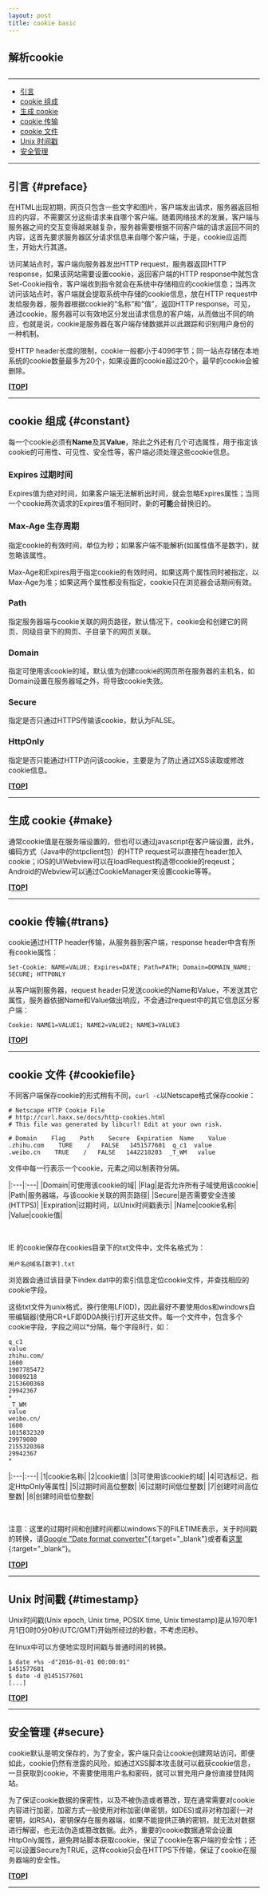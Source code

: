 ```yaml
---
layout: post
title: cookie basic
---
```

## 解析cookie

<h2 id="top"></h2>

***

*   [引言](#preface)
*   [cookie 组成](#constant)
*   [生成 cookie](#make)
*   [cookie 传输](#trans)
*   [cookie 文件](#cookiefile)
*   [Unix 时间戳](#timestamp)
*   [安全管理](#secure)

***

## 引言 {#preface}

在HTML出现初期，网页只包含一些文字和图片，客户端发出请求，服务器返回相应的内容，不需要区分这些请求来自哪个客户端。随着网络技术的发展，客户端与服务器之间的交互变得越来越复杂，服务器需要根据不同客户端的请求返回不同的内容，这首先要求服务器区分请求信息来自哪个客户端，于是，cookie应运而生，开始大行其道。

访问某站点时，客户端向服务器发出HTTP request，服务器返回HTTP response，如果该网站需要设置cookie，返回客户端的HTTP response中就包含Set-Cookie指令，客户端收到指令就会在系统中存储相应的cookie信息；当再次访问该站点时，客户端就会提取系统中存储的cookie信息，放在HTTP request中发给服务器，服务器根据cookie的“名称”和“值”，返回HTTP response。可见，通过cookie，服务器可以有效地区分发出请求信息的客户端，从而做出不同的响应，也就是说，cookie是服务器在客户端存储数据并以此跟踪和识别用户身份的一种机制。

受HTTP header长度的限制，cookie一般都小于4096字节；同一站点存储在本地系统的cookie数量最多为20个，如果设置的cookie超过20个，最早的cookie会被删除。

**[[TOP](#top)]**

***

## cookie 组成 {#constant}

每一个cookie必须有**Name**及其**Value**，除此之外还有几个可选属性，用于指定该cookie的可用性、可见性、安全性等，客户端必须处理这些cookie信息。

### Expires 过期时间

Expires值为绝对时间，如果客户端无法解析出时间，就会忽略Expires属性；当同一个cookie两次请求的Expires值不相同时，新的**可能**会替换旧的。

### Max-Age 生存周期

指定cookie的有效时间，单位为秒；如果客户端不能解析(如属性值不是数字)，就忽略该属性。

Max-Age和Expires用于指定cookie的有效时间，如果这两个属性同时被指定，以Max-Age为准；如果这两个属性都没有指定，cookie只在浏览器会话期间有效。

### Path

指定服务器端与cookie关联的网页路径，默认情况下，cookie会和创建它的网页、同级目录下的网页、子目录下的网页关联。

### Domain

指定可使用该cookie的域，默认值为创建cookie的网页所在服务器的主机名，如Domain设置在服务器域之外，将导致cookie失效。 

### Secure

指定是否只通过HTTPS传输该cookie，默认为FALSE。

### HttpOnly

指定是否只能通过HTTP访问该cookie，主要是为了防止通过XSS读取或修改cookie信息。

**[[TOP](#top)]**

***

## 生成 cookie {#make}

通常cookie值是在服务端设置的，但也可以通过javascript在客户端设置，此外，编码方式（Java中的httpclient包）的HTTP request可以直接在header加入cookie；iOS的UIWebview可以在loadRequest构造带cookie的reqeust；Android的Webview可以通过CookieManager来设置cookie等等。

**[[TOP](#top)]**

***

## cookie 传输{#trans}

cookie通过HTTP header传输，从服务器到客户端，response header中含有所有cookie属性：

    Set-Cookie: NAME=VALUE; Expires=DATE; Path=PATH; Domain=DOMAIN_NAME; SECURE; HTTPONLY

从客户端到服务器，request header只发送cookie的Name和Value，不发送其它属性，服务器依据Name和Value做出响应，不会通过request中的其它信息区分客户端：

    Cookie: NAME1=VALUE1; NAME2=VALUE2; NAME3=VALUE3

**[[TOP](#top)]**

***

## cookie 文件 {#cookiefile}

不同客户端保存cookie的形式稍有不同，`curl -c`以Netscape格式保存cookie：

    # Netscape HTTP Cookie File
    # http://curl.haxx.se/docs/http-cookies.html
    # This file was generated by libcurl! Edit at your own risk.

    # Domain    Flag    Path    Secure  Expiration  Name    Value
    .zhihu.com    TURE    /   FALSE   1451577601  q_c1  value
    .weibo.cn	 TRUE    /   FALSE   1442218203  _T_WM   value

文件中每一行表示一个cookie，元素之间以制表符分隔。

|:---|:---|
|Domain|可使用该cookie的域|
|Flag|是否允许所有子域使用该cookie|
|Path|服务器端，与该cookie关联的网页路径|
|Secure|是否需要安全连接(HTTPS)|
|Expiration|过期时间，以Unix时间戳表示|
|Name|cookie名称|
|Value|cookie值|

<br>

IE 的cookie保存在cookies目录下的txt文件中，文件名格式为：

    用户名@域名[数字].txt

浏览器会通过该目录下index.dat中的索引信息定位cookie文件，并查找相应的cookie字段。

这些txt文件为unix格式，换行使用LF(0D)，因此最好不要使用dos和windows自带编辑器(使用CR+LF即0D0A换行)打开这些文件。每一个文件中，包含多个cookie字段，字段之间以*分隔，每个字段8行，如：

    q_c1
    value
    zhihu.com/
    1600
    1907785472
    30089218
    2153600368
    29942367
    *
    _T_WM
    value
    weibo.cn/
    1600
    1015832320
    29979080
    2155320368
    29942367
    *

|:---|:---|
|1|cookie名称|
|2|cookie值|
|3|可使用该cookie的域|
|4|可选标记，指定HttpOnly等属性|
|5|过期时间高位整数|
|6|过期时间低位整数|
|7|创建时间高位整数|
|8|创建时间低位整数|

<br>

注意：这里的过期时间和创建时间都以windows下的FILETIME表示，关于时间戳的转换，请[Google "Date format converter"](https://www.google.com/webhp?hl=en#newwindow=1&hl=en&q=Date+format+converter+filetime){:target="_blank"}或者看[这里](http://www.silisoftware.com/tools/date.php){:target="_blank"}。

**[[TOP](#top)]**

***

## Unix 时间戳 {#timestamp}

Unix时间戳(Unix epoch, Unix time, POSIX time, Unix timestamp)是从1970年1月1日0时0分0秒(UTC/GMT)开始所经过的秒数，不考虑闰秒。

在linux中可以方便地实现时间戳与普通时间的转换。

    $ date +%s -d"2016-01-01 00:00:01"
    1451577601
    $ date -d @1451577601
    [...]
    
**[[TOP](#top)]**

***

## 安全管理 {#secure}

cookie默认是明文保存的，为了安全，客户端只会让cookie创建网站访问，即便如此，cookie仍然有泄露的风险，如通过XSS脚本攻击就可以截获cookie信息，一旦获取到cookie，不需要使用用户名和密码，就可以冒充用户身份直接登陆网站。

为了保证cookie数据的保密性，以及不被伪造或者篡改，现在通常需要对cookie内容进行加密，加密方式一般使用对称加密(单密钥，如DES)或非对称加密(一对密钥，如RSA)，密钥保存在服务器端，如果不能提供正确的密钥，就无法对数据进行解密，也无法伪造或篡改数据。此外，重要的cookie数据通常会设置HttpOnly属性，避免跨站脚本获取cookie，保证了cookie在客户端的安全性；还可以设置Secure为TRUE，这样cookie只会在HTTPS下传输，保证了cookie在服务器端的安全性。
    
**[[TOP](#top)]**

***
